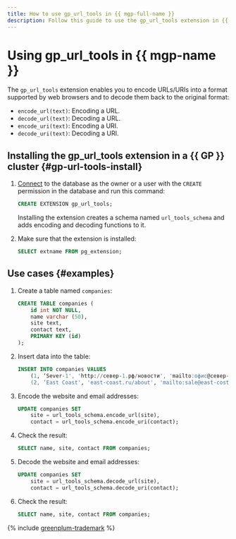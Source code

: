 ```yaml
---
title: How to use gp_url_tools in {{ mgp-full-name }}
description: Follow this guide to use the gp_url_tools extension in {{ mgp-name }}.
---
```


# Using gp_url_tools in {{ mgp-name }}

The `gp_url_tools` extension enables you to encode URLs/URIs into a format supported by web browsers and to decode them back to the original format:

* `encode_url(text)`: Encoding a URL.
* `decode_url(text)`: Decoding a URL.
* `encode_uri(text)`: Encoding a URI.
* `decode_uri(text)`: Decoding a URI.

## Installing the gp_url_tools extension in a {{ GP }} cluster {#gp-url-tools-install}

1. [Connect](../connect.md) to the database as the owner or a user with the `CREATE` permission in the database and run this command:

    ```sql
    CREATE EXTENSION gp_url_tools;
    ```

    Installing the extension creates a schema named `url_tools_schema` and adds encoding and decoding functions to it.

1. Make sure that the extension is installed:

    ```sql
    SELECT extname FROM pg_extension;
    ```

## Use cases {#examples}

1. Create a table named `companies`:

    ```sql
    CREATE TABLE companies (
        id int NOT NULL,
        name varchar (50),
        site text,
        contact text,
        PRIMARY KEY (id)
    );
    ```

1. Insert data into the table:

    ```sql
    INSERT INTO companies VALUES
        (1, ‘Sever-1', 'http://север-1.рф/новости', 'mailto:офис@север-1.рф'),
        (2, ‘East Coast', 'east-coast.ru/about', 'mailto:sale@east-cost.ru');
    ```

1. Encode the website and email addresses:

    ```sql
    UPDATE companies SET 
        site = url_tools_schema.encode_url(site),
        contact = url_tools_schema.encode_uri(contact);
    ```

1. Check the result:

    ```sql
    SELECT name, site, contact FROM companies;
    ```

1. Decode the website and email addresses:

    ```sql
    UPDATE companies SET 
        site = url_tools_schema.decode_url(site),
        contact = url_tools_schema.decode_uri(contact);
    ```

1. Check the result:

    ```sql
    SELECT name, site, contact FROM companies;
    ```

{% include [greenplum-trademark](../../../_includes/mdb/mgp/trademark.md) %}
